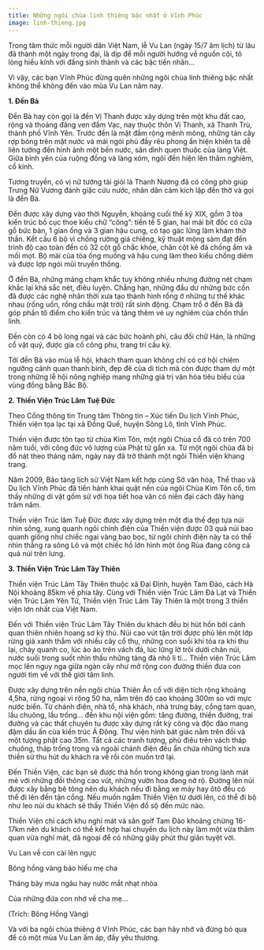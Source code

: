 ```yaml
---
title: Những ngôi chùa linh thiêng bậc nhất ở Vĩnh Phúc
image: linh-thieng.jpg
---
```


Trong tâm thức mỗi người dân Việt Nam, lễ Vu Lan (ngày 15/7 âm lịch) từ lâu đã thành một ngày trọng đại, là dịp để mỗi người hướng về nguồn cội, tỏ lòng hiếu kính với đấng sinh thành và các bậc tiền nhân... 

Vì vậy, các bạn Vĩnh Phúc đừng quên những ngôi chùa linh thiêng bậc nhất không thể không đến vào mùa Vu Lan năm nay.

**1. Đền Bà**

Đền Bà hay còn gọi là đền Vị Thanh được xây dựng trên một khu đất cao, rộng và thoáng đãng ven đầm Vạc, nay thuộc thôn Vị Thanh, xã Thanh Trù, thành phố Vĩnh Yên. Trước đền là mặt đầm rộng mênh mông, những tán cây rợp bóng trên mặt nước và mái ngói phủ đầy rêu phong ẩn hiện khiến ta dễ liên tưởng đến hình ảnh một bến nước, sân dình quen thuộc của làng Việt. Giữa bình yên của ruộng đồng và làng xóm, ngôi đền hiện lên thâm nghiêm, cổ kính.

Tương truyền, có vị nữ tướng tài giỏi là Thanh Nương đã có công phò giúp Trưng Nữ Vương đánh giặc cứu nước, nhân dân cảm kích lập đền thờ và gọi là đền Bà.

Đền được xây dựng vào thời Nguyễn, khoảng cuối thế kỷ XIX, gồm 3 tòa kiến trúc bố cục thoe kiểu chữ “công”: tiền tế 5 gian, hai mái bít đốc có cửa gỗ bức bàn, 1 gian ống và 3 gian hậu cung, có tạo gác lửng làm khám thờ thần. Kết cấu 6 bộ vì chồng rường giá chiêng, kỹ thuật mộng sàm đạt đến trình độ cao toàn đền có 32 cột gỗ chắc khỏe, chân cột kê đá chống ẩm và mối mọt. Bộ mái của tòa ống muống và hậu cung làm theo kiểu chồng diêm và được lợp ngói mũi truyền thống.

Ở đền Bà, những mảng chạm khắc tuy không nhiều nhưng đường nét chạm khắc lại khá sắc nét, điêu luyện. Chẳng hạn, những đầu dư những bức cốn đã được các nghệ nhân thời xưa tạo thành hình rồng ở những tư thế khác nhau (rồng uốn, rồng chầu mặt trời) rất sinh động. Chạm trổ ở đền Bà đã góp phần tô điểm cho kiến trúc và tăng thêm vẻ uy nghiêm của chốn thần linh.

Đền còn có 4 bộ long ngai và các bức hoành phi, câu đối chữ Hán, là những cổ vật quý, được gia cố công phu, trang trí cầu kỳ.

Tới đền Bà vào mùa lễ hội, khách tham quan không chỉ có cơ hội chiêm ngưỡng cảnh quan thanh bình, đẹp đẽ của di tích mà còn được tham dự một trong những lễ hội nông nghiệp mang những giá trị văn hóa tiêu biểu của vùng đồng bằng Bắc Bộ.

**2. Thiền Viện Trúc Lâm Tuệ Đức**

Theo Cổng thông tin Trung tâm Thông tin – Xúc tiến Du lịch Vĩnh Phúc, Thiền viện tọa lạc tại xã Đồng Quế, huyện Sông Lô, tỉnh Vĩnh Phúc.

Thiền viện được tôn tạo từ chùa Kim Tôn, một ngôi Chùa cổ đã có trên 700 năm tuổi, với công đức vô lượng của Phật tử gần xa. Từ một ngôi chùa đã bị đổ nát theo tháng năm, ngày nay đã trở thành một ngôi Thiền viện khang trang.

Năm 2009, Bảo tàng lịch sử Việt Nam kết hợp cùng Sở văn hóa, Thể thao và Du lịch Vĩnh Phúc đã tiến hành khai quật nền của ngôi Chùa Kim Tôn cổ, tìm thấy những di vật gốm sứ với họa tiết hoa văn có niên đại cách đây hàng trăm năm.

Thiền viện Trúc lâm Tuệ Đức được xây dựng trên một địa thế đẹp tựa núi nhìn sông, xung quanh ngôi chính điện của Thiền viện được 03 quả núi bao quanh giống như chiếc ngai vàng bao bọc, từ ngôi chính điện này ta có thể nhìn thẳng ra sông Lô và một chiếc hồ lớn hình một ông Rùa đang cõng cả quả núi trên lưng.

**3. Thiền Viện Trúc Lâm Tây Thiên**

Thiền viện Trúc Lâm Tây Thiên thuộc xã Đại Đình, huyện Tam Đảo, cách Hà Nội khoảng 85km về phía tây. Cùng với Thiền viện Trúc Lâm Đà Lạt và Thiền viện Trúc Lâm Yên Tử, Thiền viện Trúc Lâm Tây Thiên là một trong 3 thiền viện lớn nhất của Việt Nam.

Đến với Thiền viện Trúc Lâm Tây Thiên du khách đều bị hút hồn bởi cảnh quan thiên nhiên hoang sơ kỳ thú. Núi cao vút tận trời được phủ lên một lớp rừng già xanh thẫm với nhiều cây cổ thụ, những con suối khi tỏa ra khi thu lại, chảy quanh co, lúc ào ào trên vách đá, lúc lững lờ trôi dưới chân núi, nước suối trong suốt nhìn thấu những tảng đá nhỏ li ti... Thiền viện Trúc Lâm mọc lên nguy nga giữa ngàn cây như mở rộng con đường thiền đưa con người tìm về với thế giới tâm linh.

Được xây dựng trên nền ngôi chùa Thiên Ân cổ với diện tích rộng khoảng 4,5ha, rừng ngoại vi rộng 50 ha, nằm trên độ cao khoảng 300m so với mực nước biển. Từ chánh điện, nhà tổ, nhà khách, nhà trưng bày, cổng tam quan, lầu chuông, lầu trống... đến khu nội viện gồm: tăng đường, thiền đường, trai đường và các thất chuyên tu được xây dựng rất kỳ công và độc đáo mang đậm dấu ấn của kiến trúc Á Đông. Thư viện hình bát giác nằm trên đồi và một tượng phật cao 35m. Tất cả các tranh tượng, phù điêu trên vách tháp chuông, tháp trống trong và ngoài chánh điện đều ẩn chứa những tích xưa thiền sử thu hút du khách ra về rồi còn muốn trở lại.

Đến Thiền Viện, các bạn sẽ được thả hồn trong không gian trong lành mát mẻ với những đồi thông cao vút, những vườn hoa đang nở rộ. Đường lên núi được xây bằng bê tông nên du khách nếu đi bằng xe máy hay ôtô đều có thể đi lên đến tận cổng. Nếu muốn ngắm Thiền Viện từ dưới lên, có thể đi bộ như leo núi du khách sẽ thấy Thiền Viện đồ sộ đến mức nào.


Thiền Viện chỉ cách khu nghỉ mát và sân golf Tam Đảo khoảng chừng 16-17km nên du khách có thể kết hợp hai chuyến du lịch này làm một vừa thăm quan vừa nghỉ mát, dã ngoại để có những giây phút thư giãn tuyệt vời.

Vu Lan về con cài lên ngực

Bông hồng vàng báo hiếu mẹ cha

Tháng bảy mưa ngâu hay nước mắt nhạt nhòa

Của những đứa con nhớ về cha mẹ...

(Trích: Bông Hồng Vàng)

Và với ba ngôi chùa thiêng ở Vĩnh Phúc, các bạn hãy nhớ và đừng bỏ qua để có một mùa Vu Lan ấm áp, đầy yêu thương.